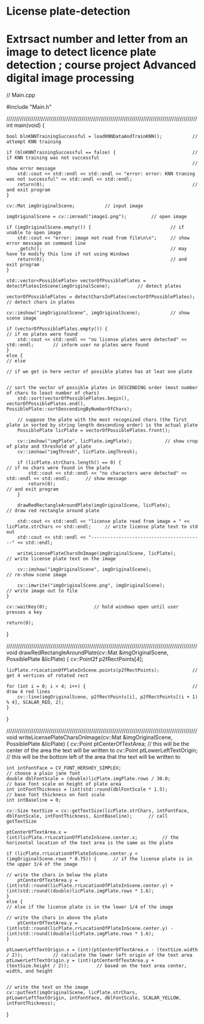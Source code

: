 # License plate-detection
# Extrsact number and letter from an image to detect licence plate detection ; course project Advanced digital image processing 
// Main.cpp

#include "Main.h"

///////////////////////////////////////////////////////////////////////////////////////////////////
int main(void) {

    bool blnKNNTrainingSuccessful = loadKNNDataAndTrainKNN();           // attempt KNN training

    if (blnKNNTrainingSuccessful == false) {                            // if KNN training was not successful
                                                                        // show error message
        std::cout << std::endl << std::endl << "error: error: KNN traning was not successful" << std::endl << std::endl;
        return(0);                                                      // and exit program
    }

    cv::Mat imgOriginalScene;           // input image

    imgOriginalScene = cv::imread("image1.png");         // open image

    if (imgOriginalScene.empty()) {                             // if unable to open image
        std::cout << "error: image not read from file\n\n";     // show error message on command line
        _getch();                                               // may have to modify this line if not using Windows
        return(0);                                              // and exit program
    }

    std::vector<PossiblePlate> vectorOfPossiblePlates = detectPlatesInScene(imgOriginalScene);          // detect plates

    vectorOfPossiblePlates = detectCharsInPlates(vectorOfPossiblePlates);                               // detect chars in plates

    cv::imshow("imgOriginalScene", imgOriginalScene);           // show scene image

    if (vectorOfPossiblePlates.empty()) {                                               // if no plates were found
        std::cout << std::endl << "no license plates were detected" << std::endl;       // inform user no plates were found
    }
    else {                                                                            // else
                                                                                      // if we get in here vector of possible plates has at leat one plate

                                                                                      // sort the vector of possible plates in DESCENDING order (most number of chars to least number of chars)
        std::sort(vectorOfPossiblePlates.begin(), vectorOfPossiblePlates.end(), PossiblePlate::sortDescendingByNumberOfChars);

        // suppose the plate with the most recognized chars (the first plate in sorted by string length descending order) is the actual plate
        PossiblePlate licPlate = vectorOfPossiblePlates.front();

        cv::imshow("imgPlate", licPlate.imgPlate);            // show crop of plate and threshold of plate
        cv::imshow("imgThresh", licPlate.imgThresh);

        if (licPlate.strChars.length() == 0) {                                                      // if no chars were found in the plate
            std::cout << std::endl << "no characters were detected" << std::endl << std::endl;      // show message
            return(0);                                                                              // and exit program
        }

        drawRedRectangleAroundPlate(imgOriginalScene, licPlate);                // draw red rectangle around plate

        std::cout << std::endl << "license plate read from image = " << licPlate.strChars << std::endl;     // write license plate text to std out
        std::cout << std::endl << "-----------------------------------------" << std::endl;

        writeLicensePlateCharsOnImage(imgOriginalScene, licPlate);              // write license plate text on the image

        cv::imshow("imgOriginalScene", imgOriginalScene);                       // re-show scene image

        cv::imwrite("imgOriginalScene.png", imgOriginalScene);                  // write image out to file
    }

    cv::waitKey(0);                 // hold windows open until user presses a key

    return(0);
}

///////////////////////////////////////////////////////////////////////////////////////////////////
void drawRedRectangleAroundPlate(cv::Mat &imgOriginalScene, PossiblePlate &licPlate) {
    cv::Point2f p2fRectPoints[4];

    licPlate.rrLocationOfPlateInScene.points(p2fRectPoints);            // get 4 vertices of rotated rect

    for (int i = 0; i < 4; i++) {                                       // draw 4 red lines
        cv::line(imgOriginalScene, p2fRectPoints[i], p2fRectPoints[(i + 1) % 4], SCALAR_RED, 2);
    }
}

///////////////////////////////////////////////////////////////////////////////////////////////////
void writeLicensePlateCharsOnImage(cv::Mat &imgOriginalScene, PossiblePlate &licPlate) {
    cv::Point ptCenterOfTextArea;                   // this will be the center of the area the text will be written to
    cv::Point ptLowerLeftTextOrigin;                // this will be the bottom left of the area that the text will be written to

    int intFontFace = CV_FONT_HERSHEY_SIMPLEX;                              // choose a plain jane font
    double dblFontScale = (double)licPlate.imgPlate.rows / 30.0;            // base font scale on height of plate area
    int intFontThickness = (int)std::round(dblFontScale * 1.5);             // base font thickness on font scale
    int intBaseline = 0;

    cv::Size textSize = cv::getTextSize(licPlate.strChars, intFontFace, dblFontScale, intFontThickness, &intBaseline);      // call getTextSize

    ptCenterOfTextArea.x = (int)licPlate.rrLocationOfPlateInScene.center.x;         // the horizontal location of the text area is the same as the plate

    if (licPlate.rrLocationOfPlateInScene.center.y < (imgOriginalScene.rows * 0.75)) {      // if the license plate is in the upper 3/4 of the image
                                                                                            // write the chars in below the plate
        ptCenterOfTextArea.y = (int)std::round(licPlate.rrLocationOfPlateInScene.center.y) + (int)std::round((double)licPlate.imgPlate.rows * 1.6);
    }
    else {                                                                                // else if the license plate is in the lower 1/4 of the image
                                                                                          // write the chars in above the plate
        ptCenterOfTextArea.y = (int)std::round(licPlate.rrLocationOfPlateInScene.center.y) - (int)std::round((double)licPlate.imgPlate.rows * 1.6);
    }

    ptLowerLeftTextOrigin.x = (int)(ptCenterOfTextArea.x - (textSize.width / 2));           // calculate the lower left origin of the text area
    ptLowerLeftTextOrigin.y = (int)(ptCenterOfTextArea.y + (textSize.height / 2));          // based on the text area center, width, and height

                                                                                            // write the text on the image
    cv::putText(imgOriginalScene, licPlate.strChars, ptLowerLeftTextOrigin, intFontFace, dblFontScale, SCALAR_YELLOW, intFontThickness);
}



